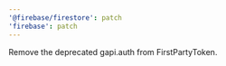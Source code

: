 ```yaml
---
'@firebase/firestore': patch
'firebase': patch
---
```


Remove the deprecated gapi.auth from FirstPartyToken.
